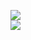 [![](https://img.shields.io/badge/Made%20With-Github%20Spray-lightgrey.svg?style=for-the-badge&logo=github)](https://github.com/Annihil/github-spray#28325)  
[![](https://i.imgur.com/2DrTn0Z.gif)](https://github.com/Annihil/github-spray)